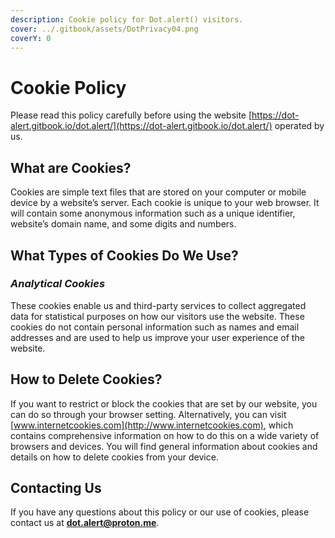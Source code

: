 ```yaml
---
description: Cookie policy for Dot.alert() visitors.
cover: ../.gitbook/assets/DotPrivacy04.png
coverY: 0
---
```


# Cookie Policy

Please read this policy carefully before using the website [https://dot-alert.gitbook.io/dot.alert/](https://dot-alert.gitbook.io/dot.alert/) operated by us.



## **What are Cookies?**

Cookies are simple text files that are stored on your computer or mobile device by a website’s server. Each cookie is unique to your web browser. It will contain some anonymous information such as a unique identifier, website’s domain name, and some digits and numbers.

## **What Types of Cookies Do We Use?**

### _Analytical Cookies_

These cookies enable us and third-party services to collect aggregated data for statistical purposes on how our visitors use the website. These cookies do not contain personal information such as names and email addresses and are used to help us improve your user experience of the website.

## **How to Delete Cookies?**

If you want to restrict or block the cookies that are set by our website, you can do so through your browser setting. Alternatively, you can visit [www.internetcookies.com](http://www.internetcookies.com), which contains comprehensive information on how to do this on a wide variety of browsers and devices. You will find general information about cookies and details on how to delete cookies from your device.

&#x20;

## **Contacting Us**

If you have any questions about this policy or our use of cookies, please contact us at **dot.alert@proton.me**. &#x20;


